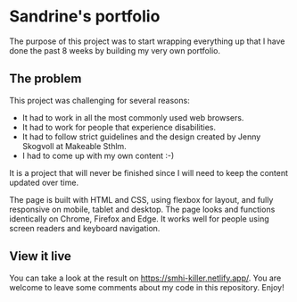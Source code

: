 # Sandrine's portfolio

The purpose of this project was to start wrapping everything up that I have done the past 8 weeks by building my very own portfolio.

## The problem

This project was challenging for several reasons:
* It had to work in all the most commonly used web browsers.
* It had to work for people that experience disabilities.
* It had to follow strict guidelines and the design created by Jenny Skogvoll at Makeable Sthlm.
* I had to come up with my own content :-)

It is a project that will never be finished since I will need to keep the content updated over time.

The page is built with HTML and CSS, using flexbox for layout, and fully responsive on mobile, tablet and desktop.
The page looks and functions identically on Chrome, Firefox and Edge.
It works well for people using screen readers and keyboard navigation.

## View it live

You can take a look at the result on https://smhi-killer.netlify.app/.
You are welcome to leave some comments about my code in this repository.
Enjoy!